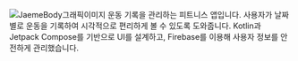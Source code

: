 ![JaemeBody그래픽이미지](https://github.com/user-attachments/assets/54f5d7fd-0a0b-46c5-9a22-bfc22a135d63)
운동 기록을 관리하는 피트니스 앱입니다. 사용자가 날짜별로 운동을 기록하여 시각적으로 편리하게 볼 수 있도록 도와줍니다. Kotlin과 Jetpack Compose를 기반으로 UI를 설계하고, Firebase를 이용해 사용자 정보를 안전하게 관리했습니다.
